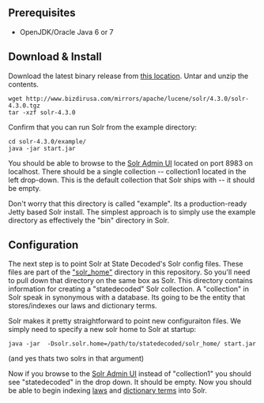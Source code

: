 ## Prerequisites

* OpenJDK/Oracle Java 6 or 7

## Download & Install

Download the latest binary release from [this location](http://lucene.apache.org/solr/). Untar and unzip the 
contents.

    wget http://www.bizdirusa.com/mirrors/apache/lucene/solr/4.3.0/solr-4.3.0.tgz
    tar -xzf solr-4.3.0

Confirm that you can run Solr from the example directory:

    cd solr-4.3.0/example/
    java -jar start.jar

You should be able to browse to the [Solr Admin UI](http://localhost:8983/solr) located on port 8983 on localhost. There should be a single collection -- collection1 located in the left drop-down. This is the default collection that Solr ships with -- it should be empty.

Don't worry that this directory is called "example". Its a production-ready Jetty based Solr install. The simplest approach is to simply use the example directory as effectively the "bin" directory in Solr. 

## Configuration

The next step is to point Solr at State Decoded's Solr config files. These files are part of the ["solr_home"](https://github.com/o19s/statedecoded/tree/master/solr_home) directory in this repository. So you'll need to pull down that directory on the same box as Solr. This directory contains information for creating a "statedecoded" Solr collection. A "collection" in Solr speak in synonymous with a database. Its going to be the entity that stores/indexes our laws and dictionary terms.

Solr makes it pretty straightforward to point new configuraiton files. We simply need to specify a new solr home to Solr at startup:

    java -jar  -Dsolr.solr.home=/path/to/statedecoded/solr_home/ start.jar

(and yes thats two solrs in that argument)

Now if you browse to the [Solr Admin UI](http://localhost:8983/solr) instead of "collection1" you should see "statedecoded" in the drop down. It should be empty. Now you should be able to begin indexing [laws](demos/indexlaws.php) and [dictionary terms](demos/indexdict.php) into Solr.
